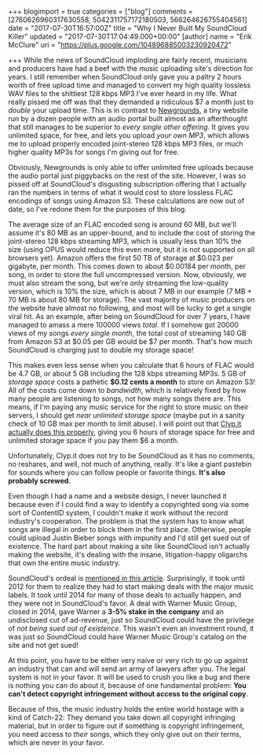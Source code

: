 +++
blogimport = true
categories = ["blog"]
comments = [2760626960317630558, 5042311757172180503, 566264626755404561]
date = "2017-07-30T16:57:00Z"
title = "Why I Never Built My SoundCloud Killer"
updated = "2017-07-30T17:04:49.000+00:00"
[author]
name = "Erik McClure"
uri = "https://plus.google.com/104896885003230920472"

+++
While the news of SoundCloud imploding are fairly recent, musicians and producers have had a beef with the music uploading site's direction for years. I still remember when SoundCloud only gave you a paltry 2 hours worth of free upload time and managed to convert my high quality lossless WAV files to the shittiest 128 kbps MP3 I've ever heard in my life. What really pissed me off was that they demanded a ridiculous $7 a month just to *double* your upload time. This is in contrast to [Newgrounds](http://www.newgrounds.com/audio/), a tiny website run by a dozen people with an audio portal built almost as an afterthought that still manages to be superior to *every single other offering*. It gives you unlimited space, for free, and lets you upload *your own MP3*, which allows me to upload properly encoded joint-stereo 128 kbps MP3 files, or much higher quality MP3s for songs I'm giving out for free.

Obviously, Newgrounds is only able to offer unlimited free uploads because the audio portal just piggybacks on the rest of the site. However, I was so pissed off at SoundCloud's disgusting subscription offering that I actually ran the numbers in terms of what it would cost to store lossless FLAC encodings of songs using Amazon S3. These calculations are now out of date, so I've redone them for the purposes of this blog.

The average size of an FLAC encoded song is around 60 MB, but we'll assume it's 80 MB as an upper-bound, and to include the cost of storing the joint-stereo 128 kbps streaming MP3, which is usually less than 10% the size (using OPUS would reduce this even more, but it is not supported on all browsers yet). Amazon offers the first 50 TB of storage at $0.023 per gigabyte, per month. This comes down to about $0.00184 per month, per song, in order to store the full uncompressed version. Now, obviously, we must also stream the song, but we're only streaming the low-quality version, which is 10% the size, which is about 7 MB in our example (7 MB + 70 MB is about 80 MB for storage). The vast majority of music producers on the website have almost no following, and most will be lucky to get a single viral hit. As an example, after being on SoundCloud for over 7 years, I have managed to amass a mere 100000 views *total*. If I somehow got 20000 views of my songs *every single month*, the total cost of streaming 140 GB from Amazon S3 at $0.05 per GB would be $7 per month. That's how much SoundCloud is charging just to double my storage space!

This makes even less sense when you calculate that 6 hours of FLAC would be 4.7 GB, or about 5 GB including the 128 kbps streaming MP3s. 5 GB of *storage space* costs a pathetic **$0.12 cents a month** to store on Amazon S3! All of the costs come down to *bandwidth*, which is relatively fixed by how many people are listening to songs, not how many songs there are. This means, if I'm paying any music service for the right to store music on their servers, I should get *near unlimited storage space* (maybe put in a sanity check of 10 GB max per month to limit abuse). I will point out that [Clyp.it actually does this properly](https://clyp.it/premium-pricing), giving you 6 hours of storage space for free and unlimited storage space if you pay them $6 a month.

Unfortunately, Clyp.it does not try to be SoundCloud as it has no comments, no reshares, and well, not much of anything, really. It's like a giant pastebin for sounds where you can follow people or favorite things. **It's also probably screwed.**

Even though I had a name and a website design, I never launched it because even if I could find a way to identify a copyrighted song via some sort of ContentID system, I couldn't make it work without the record industry's cooperation. The problem is that the system has to know what songs are illegal in order to block them in the first place. Otherwise, people could upload Justin Bieber songs with impunity and I'd still get sued out of existence. The hard part about making a site like SoundCloud isn't actually making the website, it's dealing with the insane, litigation-happy oligarchs that own the entire music industry.

SoundCloud's ordeal is [mentioned in this article](https://www.buzzfeed.com/ryanmac/inside-the-storm-at-soundcloud). Surprisingly, it took until 2012 for them to realize they had to start making deals with the major music labels. It took until 2014 for many of those deals to actually happen, and they were not in SoundCloud's favor. A deal with Warner Music Group, closed in 2014, gave Warner a **3-5% stake in the company** and an undisclosed cut of ad-revenue, just so SoundCloud could have the privilege of *not being sued out of existence*. This wasn't even an investment round, it was just so SoundCloud could have Warner Music Group's catalog on the site and not get sued!

At this point, you have to be either very naive or very rich to go up against an industry that can and will send an army of lawyers after you. The legal system is not in your favor. It will be used to crush you like a bug and there is nothing you can do about it, because of one fundamental problem: **You can't detect copyright infringement without access to the original copy**.

Because of this, the music industry holds the entire world hostage with a kind of Catch-22: They demand you take down all copyright infringing material, but in order to figure out if something is copyright infringement, you need access to *their* songs, which they only give out on *their* terms, which are never in your favor.
